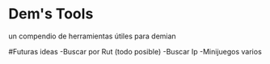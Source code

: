 # Dem's Tools
un compendio de herramientas útiles para demian

#Futuras ideas
-Buscar por Rut (todo posible)
-Buscar Ip
-Minijuegos varios

